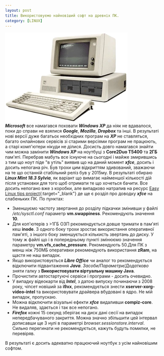 ```yaml
---
layout: post
title: Використовуємо найновіший софт на древніх ПК.
category: [LINUX]
---
```

![oldpc logo](/assets/media/old-pc.webp?style=head)  
***Microsoft*** все намагався поховати ***Windows XP*** да ніяк не вдавалося, поки до справи не взялися ***Google***, ***Mozilla***, ***Dropbox*** та інші. В результаті нові версії дуже багатьох необхідних програм на ***XP*** не ставляться, багато онлайнових сервісів зі старими версіями програм не працюють, а старі комп'ютери нікуди не ділися. Досисть довго намагався знайти чим можна замінити ***Windows XP*** на ноутбуці з **Сore2Duo T5400** та **2ГБ** пам'яті. Перебрав мабуть все існуюче на сьогодні і майже змирившись з тим що ноут піде "в утіль" виявив що на даний момент ***xfce***, досить і досить непогана річ. <!--more-->Був трохи цим відкриттям здивований, зважаючи на те що останній стабільний реліз був у 2015му. В результаті обираю ***Linux Mint 18.3 Sylvia***, як варіант що вимагає найменшої кількості дій після установки для того щоб отримати те що хочеться бачити. Все досить непогано вже з коробки, але випадково натрапив на ресурс [Easy Linux tips project](https://sites.google.com/site/easylinuxtipsproject "Easy Linux tips project"){:target="_blank"} де ще є розділ про доводку ***xfce*** на слабеньких ПК.   По пунктах:
- Зменшуємо частоту звертання до розділу підкачки змінивши у файлі */etc/sysctl.conf* параметр **vm.swappiness**. Рекомендують значення **10**.
- Для коп'ютерів з >1ГБ ОЗП рекомендується довше тримати в пам'яті кеш **inode**. З одного боку трохи зростає використання оперативної пам'яті, з іншого боку зменшується кількисть звертань до диску. У тому ж файлі що і в попередньому пункті змінюємо значення параметру **vm.vfs_cache_pressure**. Рекомендують 50.Для ПК з менш ніж 750МБ оперативки рекомендують використання **zRam**, на щастя не наш випадок.
- Якщо використовується ***Libre Office*** чи аналог то рекомендується відключити підвантаження ***Java***. *Засоби/Параметри/Додатково* зняти галку з **Використовувати віртуальну машину Java**.
- Прочистити автостартуючі сервіси і програми - досить очевидно.
- У випадку відеокарти від ***Intel***, з датою випуску починаючи з 2008 року, чіпсет новіший за **i9xx**, рекомендується знести **xserver-xorg-video-intel** та використовувати драйвера вбудовані в ядро. Не мій випадок, пропускаю.
- Можна відключити візуальні ефекти ***xfce*** видаливши **compiz-core**. Не видаляв, здається і так все непогано.
- ***Firefox*** кожні 15 секунд зберігає на диск дані сесії на випадок непередбачуваного закриття. Можна значно збільшити цей інтервал дописавши ще 3 нулі в параметрі *browser.sessionstore.interval*. Сильно перегинати не рекомендується, кажуть будуть помилки, не перевіряв.

В результаті є досить адекватно працюючий ноутбук з усім найновішим софтом.
